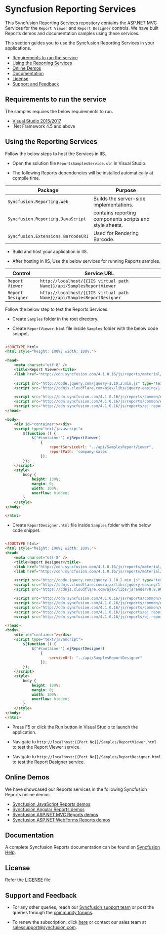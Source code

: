 # Syncfusion Reporting Services

This Syncfusion Reporting Services repository contains the ASP.NET MVC Services for the `Report Viewer` and `Report Designer` controls. We have built Reports demos and documentation samples using these services.

This section guides you to use the Syncfusion Reporting Services in your applications.

* [Requirements to run the service](#requirements-to-run-the-service)
* [Using the Reporting Services](#using-the-reporting-services)
* [Online Demos](#online-demos)
* [Documentation](#documentation)
* [License](#license)
* [Support and Feedback](#support-and-feedback)

## Requirements to run the service

The samples requires the below requirements to run.

* [Visual Studio 2015/2017](https://visualstudio.microsoft.com/downloads/)
* .Net Framework 4.5 and above

## Using the Reporting Services

Follow the below steps to host the Services in IIS.

* Open the solution file `ReportsSamplesService.sln` in Visual Studio.

* The following Reports dependencies will be installed automatically at compile time.

Package | Purpose
--- | ---
`Syncfusion.Reporting.Web` | Builds the server-side implementations.
`Syncfusion.Reporting.JavaScript` | contains reporting components scripts and style sheets.
`Syncfusion.Extensions.BarcodeCRI` | Used for Rendering Barcode.

* Build and host your application in IIS.

* After hosting in IIS, Use the below services for running Reports samples.

Control | Service URL
--- | ---
`Report Viewer` | `http://localhost/{{IIS virtual path Name}}/api/SamplesReportViewer`
`Report Designer` | `http://localhost/{{IIS virtual path Name}}/api/SamplesReportDesigner`

Follow the below step to test the Reports Services.

* Create `Samples` folder in the root directory.

* Create `ReportViewer.html` file inside `Samples` folder with the below code snippet.

```html

<!DOCTYPE html>
<html style="height: 100%; width: 100%;">

<head>
	<meta charset="utf-8" />
	<title>Report Viewer</title>
	<link href="http://cdn.syncfusion.com/4.1.0.16/js/reports/material/ej.reports.all.min.css" rel="stylesheet" />
    
	<script src="http://code.jquery.com/jquery-1.10.2.min.js" type="text/javascript"></script>
	<script src="http://cdnjs.cloudflare.com/ajax/libs/jquery-easing/1.3/jquery.easing.min.js" type="text/javascript"></script>

	<script src="http://cdn.syncfusion.com/4.1.0.16/js/reports/common/ej.reporting.common.min.js" type="text/javascript"></script>
    <script src="http://cdn.syncfusion.com/4.1.0.16/js/reports/common/ej.reporting.widgets.min.js" type="text/javascript"></script>
    <script src="http://cdn.syncfusion.com/4.1.0.16/js/reports/ej.report-viewer.min.js" type="text/javascript"></script>
</head>

<body>
	<div id="container"></div>
	<script type="text/javascript">
		$(function () {
			$("#container").ejReportViewer(
				{
					reportServiceUrl: "../api/SamplesReportViewer",
					reportPath: 'company-sales'
				});
		});
	</script>
	<style>
		body {
			height: 100%;
			margin: 0;
			width: 100%;
			overflow: hidden;
		}
	</style>
</body>

</html>

```
* Create `ReportDesigner.html` file inside `Samples` folder with the below code snippet.

```html

<!DOCTYPE html>
<html style="height: 100%; width: 100%;">
<head>
	<meta charset="utf-8" />
	<title>Report Designer</title>
	<link href="http://cdn.syncfusion.com/4.1.0.16/js/reports/material/ej.reports.all.min.css" rel="stylesheet" />
	<link href="http://cdn.syncfusion.com/4.1.0.16/js/reports/material/ej.reportdesigner.min.css" rel="stylesheet" />

	<script src="http://code.jquery.com/jquery-1.10.2.min.js" type="text/javascript"></script>
	<script src="http://cdnjs.cloudflare.com/ajax/libs/jquery-easing/1.3/jquery.easing.min.js" type="text/javascript"></script>
	<script src="https://cdnjs.cloudflare.com/ajax/libs/jsrender/0.9.90/jsrender.min.js" type="text/javascript"></script>

    <script src="http://cdn.syncfusion.com/4.1.0.16/js/reports/common/ej.reporting.common.min.js" type="text/javascript"></script>
    <script src="http://cdn.syncfusion.com/4.1.0.16/js/reports/common/ej.reporting.widgets.min.js" type="text/javascript"></script>
    <script src="http://cdn.syncfusion.com/4.1.0.16/js/reports/common/ej.report-designer-widgets.min.js" type="text/javascript"></script>
	<script src="http://cdn.syncfusion.com/4.1.0.16/js/reports/ej.report-viewer.min.js" type="text/javascript"></script>
	<script src="http://cdn.syncfusion.com/4.1.0.16/js/reports/ej.report-designer.min.js" type="text/javascript"></script>

</head>
<body>
	<div id="container"></div>
	<script type="text/javascript">
		$(function () {
			$("#container").ejReportDesigner(
				{
					serviceUrl: "../api/SamplesReportDesigner"
				});
		});
	</script>
	<style>
		body {
			height: 100%;
			margin: 0;
			width: 100%;
			overflow: hidden;
		}
	</style>
</body>
</html>

```

* Press F5 or click the Run button in Visual Studio to launch the application.

* Navigate to `http://localhost:{{Port No}}/Samples/ReportViewer.html` to test the Report Viewer service.

* Navigate to `http://localhost:{{Port No}}/Samples/ReportDesigner.html` to test the Report Designer service.

## Online Demos

We have showcased our Reports services in the following Syncfusion Reports online demos.

* [Syncfusion JavaScript Reports demos](https://reports.syncfusion.com/home/index.html)
* [Syncfusion Angular Reports demos](https://reports.syncfusion.com/home/angular.html)
* [Syncfusion ASP.NET MVC Reports demos](https://reports.syncfusion.com/home/aspnet-mvc.html)
* [Syncfusion ASP.NET WebForms Reports demos](https://reports.syncfusion.com/home/aspnet-web-forms.html)

## Documentation

A complete Syncfusion Reports documentation can be found on [Syncfusion Help](https://reports.syncfusion.com/documentation/).

## License

Refer the [LICENSE](/LICENSE) file.

## Support and Feedback

* For any other queries, reach our [Syncfusion support team](https://www.syncfusion.com/support/directtrac/incidents/newincident) or post the queries through the [community forums](https://www.syncfusion.com/forums).

* To renew the subscription, click [here](https://www.syncfusion.com/sales/products) or contact our sales team at <salessupport@syncfusion.com>.
